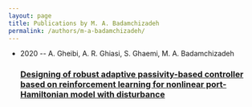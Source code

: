 ```yaml
---
layout: page
title: Publications by M. A. Badamchizadeh
permalink: /authors/m-a-badamchizadeh/
---
```


<ul class="post-list">
<li><span class='post-meta'>2020 -- A. Gheibi, A. R. Ghiasi, S. Ghaemi, M. A. Badamchizadeh</span><h3><a class='post-link' href='../../designing-of-robust-adaptive-passivity-based-controller-based-on-reinforcement-learning-for-nonlinear-port-hamiltonian-model-with-disturbance'>Designing of robust adaptive passivity-based controller based on reinforcement learning for nonlinear port-Hamiltonian model with disturbance</a></h3></li>

</ul>
